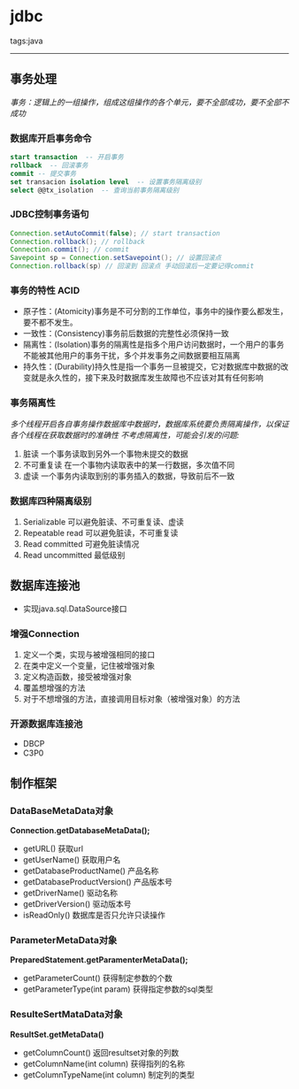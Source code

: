 ﻿# jdbc

tags:java

---

## 事务处理
*事务：逻辑上的一组操作，组成这组操作的各个单元，要不全部成功，要不全部不成功*

### 数据库开启事务命令
```sql
start transaction  -- 开启事务
rollback  -- 回滚事务
commit -- 提交事务
set transacion isolation level  -- 设置事务隔离级别
select @@tx_isolation  -- 查询当前事务隔离级别
```
### JDBC控制事务语句
```java
Connection.setAutoCommit(false); // start transaction
Connection.rollback(); // rollback
Connection.commit(); // commit
Savepoint sp = Connection.setSavepoint(); // 设置回滚点
Connection.rollback(sp) // 回滚到 回滚点 手动回滚后一定要记得commit
```

### 事务的特性 ACID
* 原子性：(Atomicity)事务是不可分割的工作单位，事务中的操作要么都发生，要不都不发生。 
* 一致性：(Consistency)事务前后数据的完整性必须保持一致 
* 隔离性：(Isolation)事务的隔离性是指多个用户访问数据时，一个用户的事务不能被其他用户的事务干扰，多个并发事务之间数据要相互隔离
* 持久性：(Durability)持久性是指一个事务一旦被提交，它对数据库中数据的改变就是永久性的，接下来及时数据库发生故障也不应该对其有任何影响

### 事务隔离性
*多个线程开启各自事务操作数据库中数据时，数据库系统要负责隔离操作，以保证各个线程在获取数据时的准确性*
*不考虑隔离性，可能会引发的问题:*
1. 脏读 一个事务读取到另外一个事物未提交的数据
2. 不可重复读 在一个事物内读取表中的某一行数据，多次值不同
3. 虚读 一个事务内读取到别的事务插入的数据，导致前后不一致

### 数据库四种隔离级别
1. Serializable 可以避免脏读、不可重复读、虚读
2. Repeatable read  可以避免脏读，不可重复读
3. Read committed  可避免脏读情况
4. Read uncommitted 最低级别

## 数据库连接池
* 实现java.sql.DataSource接口

### 增强Connection
1. 定义一个类，实现与被增强相同的接口
2. 在类中定义一个变量，记住被增强对象
3. 定义构造函数，接受被增强对象
4. 覆盖想增强的方法
5. 对于不想增强的方法，直接调用目标对象（被增强对象）的方法

### 开源数据库连接池
* DBCP 
* C3P0

## 制作框架
### DataBaseMetaData对象

**Connection.getDatabaseMetaData();**
* getURL() 获取url
* getUserName() 获取用户名
* getDatabaseProductName() 产品名称
* getDatabaseProductVersion() 产品版本号
* getDriverName() 驱动名称
* getDriverVersion() 驱动版本号
* isReadOnly() 数据库是否只允许只读操作

### ParameterMetaData对象
**PreparedStatement.getParamenterMetaData();**
* getParameterCount()	获得制定参数的个数
* getParameterType(int param) 获得指定参数的sql类型

### ResulteSertMataData对象
**ResultSet.getMetaData()**
* getColumnCount()  返回resultset对象的列数
* getColumnName(int column) 获得指列的名称
* getColumnTypeName(int column) 制定列的类型

